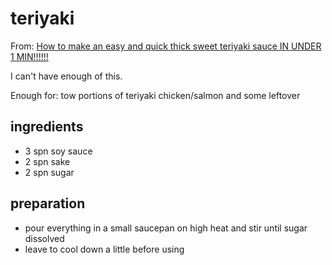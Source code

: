 # teriyaki

From: [How to make an easy and quick thick sweet teriyaki sauce IN UNDER 1 MIN!!!!!!](https://youtu.be/A9EoiCTNRIM)

I can't have enough of this.

Enough for: tow portions of teriyaki chicken/salmon and some leftover

## ingredients

- 3 spn soy sauce
- 2 spn sake
- 2 spn sugar

## preparation

- pour everything in a small saucepan on high heat and stir until sugar dissolved
- leave to cool down a little before using